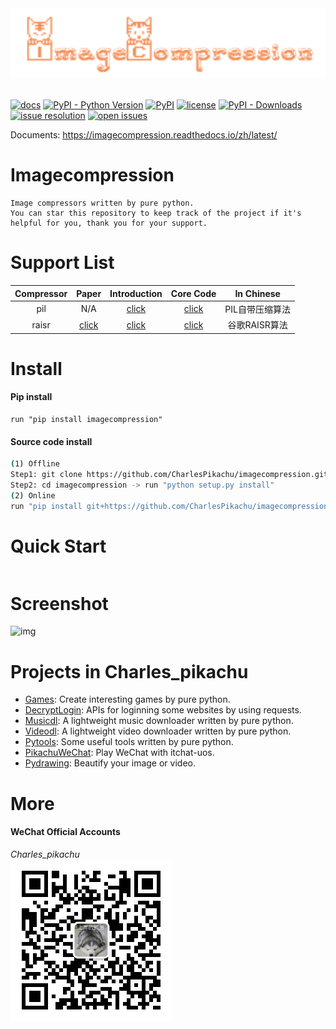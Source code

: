 <div align="center">
  <img src="./docs/logo.png" width="600"/>
</div>
<br />

[![docs](https://img.shields.io/badge/docs-latest-blue)](https://imagecompression.readthedocs.io/zh/latest/)
[![PyPI - Python Version](https://img.shields.io/pypi/pyversions/imagecompression)](https://pypi.org/project/imagecompression/)
[![PyPI](https://img.shields.io/pypi/v/imagecompression)](https://pypi.org/project/imagecompression)
[![license](https://img.shields.io/github/license/CharlesPikachu/imagecompression.svg)](https://github.com/CharlesPikachu/imagecompression/blob/master/LICENSE)
[![PyPI - Downloads](https://pepy.tech/badge/imagecompression)](https://pypi.org/project/imagecompression/)
[![issue resolution](https://isitmaintained.com/badge/resolution/CharlesPikachu/imagecompression.svg)](https://github.com/CharlesPikachu/imagecompression/issues)
[![open issues](https://isitmaintained.com/badge/open/CharlesPikachu/imagecompression.svg)](https://github.com/CharlesPikachu/imagecompression/issues)

Documents: https://imagecompression.readthedocs.io/zh/latest/


# Imagecompression
```
Image compressors written by pure python.
You can star this repository to keep track of the project if it's helpful for you, thank you for your support.
```


# Support List
|   Compressor         |      Paper                                          | Introduction                                                  | Core Code                                               | In Chinese                    |
|   :----:             |      :----:                                         | :----:                                                        | :----:                                                  | :----:                        |
|   pil                |      N/A                                            | [click]()                                                     | [click](./imagecompression/modules/compressor/pil.py)   | PIL自带压缩算法               |
|   raisr              |      [click](https://arxiv.org/pdf/1606.01299.pdf)  | [click]()                                                     | [click](./imagecompression/modules/compressor/raisr.py) | 谷歌RAISR算法                 |


# Install

#### Pip install
```
run "pip install imagecompression"
```

#### Source code install
```sh
(1) Offline
Step1: git clone https://github.com/CharlesPikachu/imagecompression.git
Step2: cd imagecompression -> run "python setup.py install"
(2) Online
run "pip install git+https://github.com/CharlesPikachu/imagecompression.git@master"
```


# Quick Start
```python
```


# Screenshot
![img](./docs/screenshot.gif)


# Projects in Charles_pikachu
- [Games](https://github.com/CharlesPikachu/Games): Create interesting games by pure python.
- [DecryptLogin](https://github.com/CharlesPikachu/DecryptLogin): APIs for loginning some websites by using requests.
- [Musicdl](https://github.com/CharlesPikachu/musicdl): A lightweight music downloader written by pure python.
- [Videodl](https://github.com/CharlesPikachu/videodl): A lightweight video downloader written by pure python.
- [Pytools](https://github.com/CharlesPikachu/pytools): Some useful tools written by pure python.
- [PikachuWeChat](https://github.com/CharlesPikachu/pikachuwechat): Play WeChat with itchat-uos.
- [Pydrawing](https://github.com/CharlesPikachu/pydrawing): Beautify your image or video.


# More
#### WeChat Official Accounts
*Charles_pikachu*  
![img](./docs/pikachu.jpg)